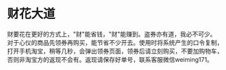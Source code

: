 # 财花大道
财要花在更好的方式上，"财"能省钱，"财"能赚到。盗券亦有道，我必不可少。
对于心仪的商品先领券再购买，能节省不少开去。使用时将系统产生的口令复制，打开手机淘宝，稍等几秒，会弹出领券页面，领券后请立刻购买，不要加购物车，否则非淘宝方的返现不会有。返现请保存好单号，联系客服微信weiming171。

